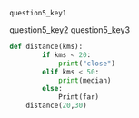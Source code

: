 ```ngMeta
question5_key1
```

question5_key2
question5_key3


```python
def distance(kms):
        if kms < 20:
            print("close")
        elif kms < 50:
            print(median)
        else:
            Print(far)
    distance(20,30)
```
